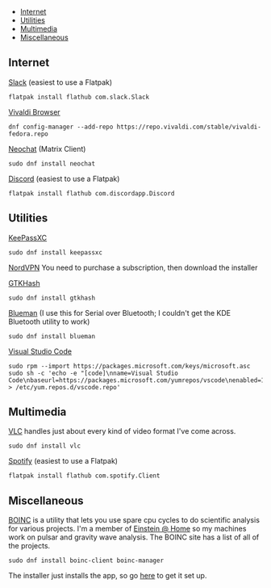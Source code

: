 - [Internet](#internet)
- [Utilities](#utilities)
- [Multimedia](#multimedia)
- [Miscellaneous](#miscellaneous)


## Internet
[Slack](https://slack.com/) (easiest to use a Flatpak)
```
flatpak install flathub com.slack.Slack
```

[Vivaldi Browser](https://vivaldi.com/)
```
dnf config-manager --add-repo https://repo.vivaldi.com/stable/vivaldi-fedora.repo
```


[Neochat](https://apps.kde.org/neochat/) (Matrix Client)
```
sudo dnf install neochat
```

[Discord](https://discord.com/) (easiest to use a Flatpak)
```
flatpak install flathub com.discordapp.Discord
```

## Utilities
[KeePassXC](https://keepassxc.org/)
```
sudo dnf install keepassxc
```
  
[NordVPN](https://nordvpn.com/)
  You need to purchase a subscription, then download the installer

[GTKHash](https://gtkhash.org/)
```
sudo dnf install gtkhash
```

[Blueman](https://github.com/blueman-project/blueman) (I use this for Serial over Bluetooth; I couldn't get the KDE Bluetooth utility to work)
```
sudo dnf install blueman
```

[Visual Studio Code](https://code.visualstudio.com/)
```
sudo rpm --import https://packages.microsoft.com/keys/microsoft.asc
sudo sh -c 'echo -e "[code]\nname=Visual Studio Code\nbaseurl=https://packages.microsoft.com/yumrepos/vscode\nenabled=1\ngpgcheck=1\ngpgkey=https://packages.microsoft.com/keys/microsoft.asc" > /etc/yum.repos.d/vscode.repo'
```

## Multimedia
[VLC](https://www.videolan.org/vlc/) handles just about every kind of video format I've come across.
```
sudo dnf install vlc
```
  
[Spotify](www.spotify.com) (easiest to use a Flatpak)
```
flatpak install flathub com.spotify.Client
```

## Miscellaneous
[BOINC](https://boinc.berkeley.edu/) is a utility that lets you use spare cpu cycles to do scientific analysis for various projects. I'm a member of [Einstein @ Home](https://einsteinathome.org/) so my machines work on pulsar and gravity wave analysis. The BOINC site has a list of all of the projects.
```
sudo dnf install boinc-client boinc-manager
```
The installer just installs the app, so go [here](https://boinc.berkeley.edu/wiki/Installing_BOINC_on_Fedora) to get it set up.
